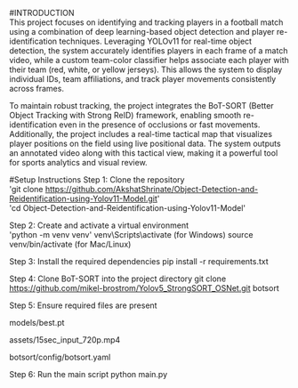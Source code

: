 #INTRODUCTION  
This project focuses on identifying and tracking players in a football match using a combination of deep learning-based object detection and player re-identification techniques. Leveraging YOLOv11 for real-time object detection, the system accurately identifies players in each frame of a match video, while a custom team-color classifier helps associate each player with their team (red, white, or yellow jerseys). This allows the system to display individual IDs, team affiliations, and track player movements consistently across frames.

To maintain robust tracking, the project integrates the BoT-SORT (Better Object Tracking with Strong ReID) framework, enabling smooth re-identification even in the presence of occlusions or fast movements. Additionally, the project includes a real-time tactical map that visualizes player positions on the field using live positional data. The system outputs an annotated video along with this tactical view, making it a powerful tool for sports analytics and visual review.

#Setup Instructions 
Step 1: Clone the repository   
'git clone https://github.com/AkshatShrinate/Object-Detection-and-Reidentification-using-Yolov11-Model.git'   
'cd Object-Detection-and-Reidentification-using-Yolov11-Model'

Step 2: Create and activate a virtual environment   
'python -m venv venv'
venv\Scripts\activate (for Windows)
source venv/bin/activate (for Mac/Linux)

Step 3: Install the required dependencies
pip install -r requirements.txt

Step 4: Clone BoT-SORT into the project directory
git clone https://github.com/mikel-brostrom/Yolov5_StrongSORT_OSNet.git botsort

Step 5: Ensure required files are present

models/best.pt

assets/15sec_input_720p.mp4

botsort/config/botsort.yaml

Step 6: Run the main script
python main.py
